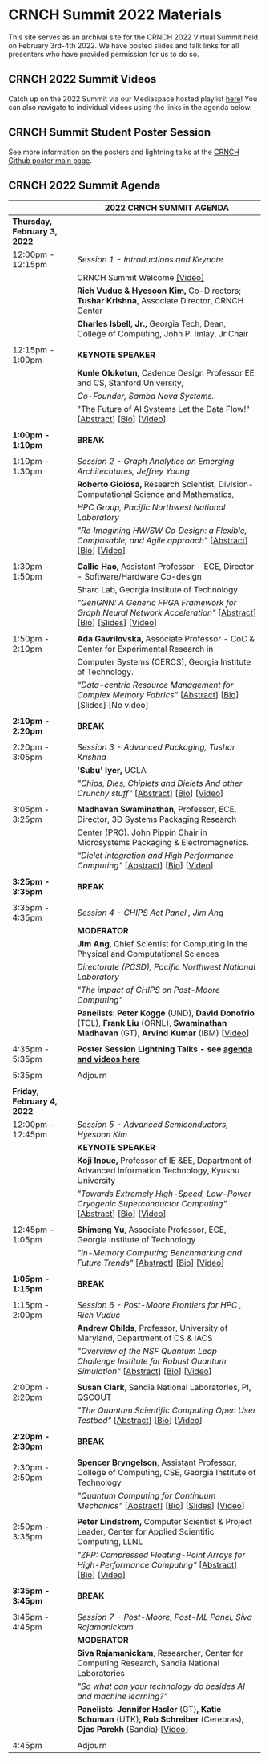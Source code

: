 # CRNCH Summit 2022 Materials

This site serves as an archival site for the CRNCH 2022 Virtual Summit held on February 3rd-4th 2022.  We have posted slides and talk links for all presenters who have provided permission for us to do so. 

## **CRNCH 2022 Summit Videos**

Catch up on the 2022 Summit via our Mediaspace hosted playlist [here](https://mediaspace.gatech.edu/playlist/dedicated/1_ra4agi79/)! You can also navigate to individual videos using the links in the agenda below.

## **CRNCH Summit Student Poster Session**

See more information on the posters and lightning talks at the [CRNCH Github poster main page](https://github.com/gt-crnch/crnch-summit-2022/blob/main/crnch-summit-student-poster-session.md).

## **CRNCH 2022 Summit Agenda**


|                                | **2022 CRNCH SUMMIT AGENDA**                                 |
| ------------------------------ | ------------------------------------------------------------ |
| **Thursday, February 3, 2022** |                                                              |
| 12:00pm - 12:15pm              | *Session 1 - Introductions and Keynote*                      |
|                                | CRNCH Summit Welcome [[Video]](https://mediaspace.gatech.edu/media/CRNCH+Summit+2022+-+Introduction/1_hid8n017) |
|                                | **Rich Vuduc & Hyesoon Kim,** Co-Directors; **Tushar Krishna**, Associate Director, CRNCH Center |
|                                | **Charles Isbell, Jr.,** Georgia Tech, Dean, College of Computing, John P. Imlay, Jr Chair |
|                                |                                                              |
| 12:15pm - 1:00pm               | **KEYNOTE SPEAKER**                                          |
|                                | **Kunle Olukotun,** Cadence Design Professor EE and CS, Stanford University, |
|                                | *Co-Founder, Samba Nova Systems.*                            |
|                                | "The Future of AI Systems Let the Data Flow!"   [[Abstract](https://github.com/gt-crnch/crnch-summit-2022/blob/main/presenter-abstracts.md#ko)] [[Bio](https://github.com/gt-crnch/crnch-summit-2022/blob/main/presenter-abstracts.md#ko_bio)] [[Video](https://mediaspace.gatech.edu/media/CRNCH+Summit+2022+-+Kunle+Olukoton+-+The+Future+of+AI+Systems+-+Let+the+Data+Flow!/1_xyqi7bv9)] |
|                                |                                                              |
| **1:00pm - 1:10pm**            | **BREAK**                                                    |
|                                |                                                              |
| 1:10pm - 1:30pm                | *Session 2 - Graph Analytics on Emerging Architechtures, Jeffrey Young* |
|                                | **Roberto Gioiosa,** Research Scientist, Division-Computational Science and Mathematics, |
|                                | *HPC Group, Pacific Northwest National Laboratory*           |
|                                | *"Re‐Imagining HW/SW Co‐Design: a Flexible, Composable, and Agile approach"* [[Abstract](https://github.com/gt-crnch/crnch-summit-2022/blob/main/presenter-abstracts.md#rg)] [[Bio](https://github.com/gt-crnch/crnch-summit-2022/blob/main/presenter-abstracts.md#rg_bio)] [[Video](https://mediaspace.gatech.edu/media/CRNCH+Summit+2022+-+Roberto+Gioiosa+-+Re‐Imagining+HW+SW+Co‐DesignA+a+Flexible%2C+Composable%2C+and+Agile+Approach/1_p9rcz99v)] |
|                                |                                                              |
| 1:30pm - 1:50pm                | **Callie Hao,** Assistant Professor - ECE, Director - Software/Hardware Co-design |
|                                | Sharc Lab, Georgia Institute of Technology                 |
|                                | *"GenGNN: A Generic FPGA Framework for Graph Neural Network Acceleration"* [[Abstract](https://github.com/gt-crnch/crnch-summit-2022/blob/main/presenter-abstracts.md#ch)] [[Bio](https://github.com/gt-crnch/crnch-summit-2022/blob/main/presenter-abstracts.md#ch_bio)] [[Slides](https://github.com/gt-crnch/crnch-summit-2022/blob/main/presenter_slides/Thursday_02_03_22/04_callie_ho_gnn_crnch_summit_2022.pdf)] [[Video](https://mediaspace.gatech.edu/media/CRNCH+Summit+2022+-+Callie+Hao+-+GenGNNA+A+Generic+FPGA+Framework+for+Graph+Neural+Network+Acceleration/1_0c0s4zih)] |
|                                |                                                              |
| 1:50pm - 2:10pm                | **Ada Gavrilovska,** Associate Professor - CoC & Center for Experimental Research in |
|                                | Computer Systems (CERCS), Georgia Institute of Technology.   |
|                                | *“Data-centric Resource Management for Complex Memory Fabrics”* [[Abstract](https://github.com/gt-crnch/crnch-summit-2022/blob/main/presenter-abstracts.md#ag)] [[Bio](https://github.com/gt-crnch/crnch-summit-2022/blob/main/presenter-abstracts.md#ag_bio)] [Slides] [No video] |
|                                |                                                              |
| **2:10pm - 2:20pm**            | **BREAK**                                                    |
|                                |                                                              |
| 2:20pm - 3:05pm                | *Session 3 - Advanced Packaging, Tushar Krishna*             |
|                                | **'Subu' Iyer,** UCLA                                        |
|                                | *"Chips, Dies, Chiplets and Dielets And other Crunchy stuff"* [[Abstract](https://github.com/gt-crnch/crnch-summit-2022/blob/main/presenter-abstracts.md#si)] [[Bio](https://github.com/gt-crnch/crnch-summit-2022/blob/main/presenter-abstracts.md#si_bio)] [[Video](https://mediaspace.gatech.edu/media/CRNCH+Summit+-+Subramanian+"Subu"+Iyer+-+Chips%2C+Dies%2C+Chiplets+and+Dielets+and+Other+Crunchy+stuff/1_drgsgqvm)] |
|                                |                                                              |
| 3:05pm - 3:25pm                | **Madhavan Swaminathan,** Professor, ECE, Director, 3D Systems Packaging Research |
|                                | Center (PRC). John Pippin Chair in Microsystems Packaging & Electromagnetics. |
|                                | *“Dielet Integration and High Performance Computing"* [[Abstract](https://github.com/gt-crnch/crnch-summit-2022/blob/main/presenter-abstracts.md#ms)] [[Bio](https://github.com/gt-crnch/crnch-summit-2022/blob/main/presenter-abstracts.md#ms_bio)] [[Video](https://mediaspace.gatech.edu/media/CRNCH+Summit+2022+-+Madhavan+Swaminathan+-+Dielet+Integration+and+High+Performance+Computing/1_tebzeaea)] |
|                                |                                                              |
| **3:25pm - 3:35pm**            | **BREAK**                                                    |
|                                |                                                              |
| 3:35pm - 4:35pm                | *Session 4 - CHIPS Act Panel , Jim Ang*                      |
|                                | **MODERATOR**                                                |
|                                | **Jim Ang**, Chief Scientist for Computing in the Physical and Computational Sciences |
|                                | *Directorate (PCSD), Pacific Northwest National Laboratory*  |
|                                | *"The impact of CHIPS on Post-Moore Computing"*              |
|                                | **Panelists:** **Peter Kogge** (UND), **David Donofrio** (TCL), **Frank Liu** (ORNL), **Swaminathan Madhavan** (GT), **Arvind Kumar** (IBM) [[Video](https://mediaspace.gatech.edu/media/CRNCH+Summit+2022+-+Panel+Session+-+The+Impact+of+CHIPS+on+Post-Moore+Computing/1_z9ycc5xn)] |
|                                |                                                              |
| 4:35pm - 5:35pm                | **Poster Session Lightning Talks - see [agenda and videos here](https://github.com/gt-crnch/crnch-summit-2022/blob/main/crnch-summit-student-poster-session.md)** |
|                                |                                                              |
| 5:35pm                         | Adjourn                                                      |
|                                |                                                              |
| **Friday, February 4, 2022**   |                                                              |
| 12:00pm - 12:45pm              | *Session 5 - Advanced Semiconductors, Hyesoon Kim*           |
|                                | **KEYNOTE SPEAKER**                                          |
|                                | **Koji Inoue,** Professor of IE &EE, Department of Advanced Information Technology, Kyushu University |
|                                | *"Towards Extremely High-Speed, Low-Power Cryogenic Superconductor Computing"* [[Abstract](http://github.com/gt-crnch/crnch-summit-2022/blob/main/presenter-abstracts.md#ki)] [[Bio](http://github.com/gt-crnch/crnch-summit-2022/blob/main/presenter-abstracts.md#ki_bio)] [[Video](https://mediaspace.gatech.edu/media/CRNCH+Summit+2022+-+Koji+Inoue+-+Towards+Extremely+High-Speed%2C+Low-Power+Cryogenic+Superconductor+Computing/1_bjmvd1cr)] |
|                                |                                                              |
| 12:45pm - 1:05pm               | **Shimeng Yu**, Associate Professor, ECE, Georgia Institute of Technology |
|                                | *"In-Memory Computing Benchmarking and Future Trends"* [[Abstract](http://github.com/gt-crnch/crnch-summit-2022/blob/main/presenter-abstracts.md#sy)] [[Bio](http://github.com/gt-crnch/crnch-summit-2022/blob/main/presenter-abstracts.md#sy_bio)] [[Video](https://mediaspace.gatech.edu/media/CRNCH+Summit+2022+-+Shimeng+Yu+-+In-Memory+Computing+Benchmarking+and+Future+Trends/1_2h17yv2o)] |
|                                |                                                              |
| **1:05pm - 1:15pm**            | **BREAK**                                                    |
|                                |                                                              |
| 1:15pm - 2:00pm                | *Session 6 - Post-Moore Frontiers for HPC , Rich Vuduc*      |
|                                | **Andrew Childs**, Professor, University of Maryland, Department of CS & IACS |
|                                | *"Overview of the NSF Quantum Leap Challenge Institute for Robust Quantum Simulation"* [[Abstract](http://github.com/gt-crnch/crnch-summit-2022/blob/main/presenter-abstracts.md#ac)] [[Bio](http://github.com/gt-crnch/crnch-summit-2022/blob/main/presenter-abstracts.md#ac_bio)] [[Video](https://mediaspace.gatech.edu/media/CRNCH+Summit+2022+-+Andrew+Childs+-+Overview+of+the+NSF+Quantum+Leap+Challenge+Institute+for+Robust+Quantum+Simulation/1_80uk9n0f)] |
|                                |                                                              |
| 2:00pm - 2:20pm                | **Susan Clark**, Sandia National Laboratories, PI, QSCOUT |
|                                | *"The Quantum Scientific Computing Open User Testbed"* [[Abstract](http://github.com/gt-crnch/crnch-summit-2022/blob/main/presenter-abstracts.md#sc)] [[Bio](http://github.com/gt-crnch/crnch-summit-2022/blob/main/presenter-abstracts.md#sc_bio)] [[Video](https://mediaspace.gatech.edu/media/CRNCH+Summit+-+Susan+Clark+-+The+Quantum+Scientific+Computing+Open+User+Testbed/1_uwdfyb4e)] |
|                                |                                                              |
| **2:20pm - 2:30pm**            | **BREAK**                                                    |
|                                |                                                              |
| 2:30pm - 2:50pm                | **Spencer Bryngelson**, Assistant Professor, College of Computing, CSE, Georgia Institute of Technology |
|                                | *"Quantum Computing for Continuum Mechanics"* [[Abstract](http://github.com/gt-crnch/crnch-summit-2022/blob/main/presenter-abstracts.md#sb)] [[Bio](http://github.com/gt-crnch/crnch-summit-2022/blob/main/presenter-abstracts.md#sb_bio)] [[Slides](https://github.com/gt-crnch/crnch-summit-2022/blob/main/presenter_slides/Friday_02_04_22/04_spencer_bryngleson_quantum_cont_mech_crnch_summit_2022.pdf)] [[Video](https://mediaspace.gatech.edu/media/CRNCH+Summit+2022+-+Spencer+Bryngleson+-+Quantum+Computing+for+Continuum+Mechanics/1_23u8ou36)] |
|                                |                                                              |
| 2:50pm - 3:35pm                | **Peter Lindstrom,** Computer Scientist & Project Leader, Center for Applied Scientific Computing, LLNL |
|                                | *"ZFP: Compressed Floating-Point Arrays for High-Performance Computing"* [[Abstract](http://github.com/gt-crnch/crnch-summit-2022/blob/main/presenter-abstracts.md#pl)] [[Bio](http://github.com/gt-crnch/crnch-summit-2022/blob/main/presenter-abstracts.md#pl_bio)] [[Video](https://mediaspace.gatech.edu/media/CRNCH+Summit+2022+-+Peter+Lindstrom+-+ZFPA+Compressed+Floating-Point+Arrays+for+High-Performance+Computing/1_3rhlw9r7)] |
|                                |                                                              |
| **3:35pm - 3:45pm**            | **BREAK**                                                    |
|                                |                                                              |
| 3:45pm - 4:45pm                | *Session 7 - Post-Moore, Post-ML Panel, Siva Rajamanickam*   |
|                                | **MODERATOR**                                                |
|                                | **Siva Rajamanickam**, Researcher, Center for Computing Research, Sandia National Laboratories |
|                                | *"So what can your technology do besides AI and machine learning?”* |
|                                | **Panelists**: **Jennifer Hasler** (GT)**, Katie Schuman** (UTK)**, Rob Schreiber** (Cerebras)**, Ojas Parekh** (Sandia) [[Video](https://mediaspace.gatech.edu/media/CRNCH+Summit+2022+-+Panel+Session+-++So+what+can+your+technology+do+besides+AI+and+machine+learningF+/1_ro2cqss3)] |
|                                |                                                              |
| 4:45pm                         | Adjourn                                                      |

